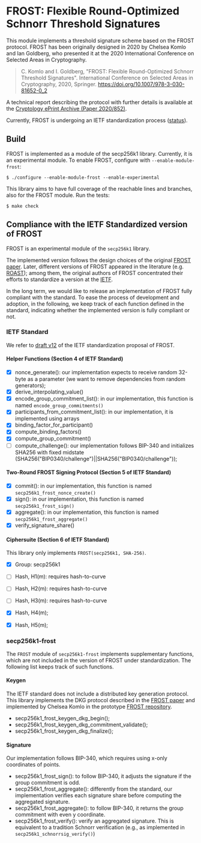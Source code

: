 # FROST: Flexible Round-Optimized Schnorr Threshold Signatures

This module implements a threshold signature scheme based on the FROST protocol.
FROST has been originally designed in 2020 by Chelsea Komlo and Ian Goldberg, who presented it at
the 2020 International Conference on Selected Areas in Cryptography.

> C. Komlo and I. Goldberg, "FROST: Flexible Round-Optimized Schnorr Threshold Signatures".
> International Conference on Selected Areas in Cryptography, 2020, Springer.
> https://doi.org/10.1007/978-3-030-81652-0_2

A technical report describing the protocol with further details is available at
the [Cryptology ePrint Archive (Paper 2020/852)](https://eprint.iacr.org/2020/852).

Currently, FROST is undergoing an IETF standardization process ([status](https://datatracker.ietf.org/doc/draft-irtf-cfrg-frost/)).

## Build

FROST is implemented as a module of the secp256k1 library. Currently, it is an experimental module.
To enable FROST, configure with `--enable-module-frost`:

    $ ./configure --enable-module-frost --enable-experimental

This library aims to have full coverage of the reachable lines and branches, also for the FROST module.
Run the tests:

    $ make check

## Compliance with the IETF Standardized version of FROST

FROST is an experimental module of the `secp256k1` library.

The implemented version follows the design choices of the original [FROST paper](https://eprint.iacr.org/2020/852).
Later, different versions of FROST appeared in the literature (e.g. [ROAST](https://eprint.iacr.org/2022/550)); among them, the original authors of FROST concentrated their efforts to standardize a version at the [IETF](https://datatracker.ietf.org/doc/draft-irtf-cfrg-frost/).

In the long term, we would like to release an implementation of FROST fully compliant with the standard. To ease the process of development and adoption, in the following, we keep track of each function defined in the standard, indicating whether the implemented version is fully compliant or not.

### IETF Standard

We refer to [draft v12](https://www.ietf.org/archive/id/draft-irtf-cfrg-frost-12.html) of the IETF standardization proposal of FROST.

#### Helper Functions (Section 4 of IETF Standard)

- [x] nonce_generate(): our implementation expects to receive random 32-byte as a parameter (we want to remove dependencies from random generators);
- [x] derive_interpolating_value()
- [x] encode_group_commitment_list(): in our implementation, this function is named `encode_group_commitments()`
- [x] participants_from_commitment_list(): in our implementation, it is implemented using arrays
- [x] binding_factor_for_participant()
- [x] compute_binding_factors()
- [x] compute_group_commitment()
- [ ] compute_challenge(): our implementation follows BIP-340 and initializes SHA256 with fixed midstate (SHA256("BIP0340/challenge")||SHA256("BIP0340/challenge"));

#### Two-Round FROST Signing Protocol (Section 5 of IETF Standard)

- [x] commit(): in our implementation, this function is named `secp256k1_frost_nonce_create()`
- [x] sign(): in our implementation, this function is named `secp256k1_frost_sign()`
- [x] aggregate(): in our implementation, this function is named `secp256k1_frost_aggregate()`
- [x] verify_signature_share()

#### Ciphersuite (Section 6 of IETF Standard)

This library only implements `FROST(secp256k1, SHA-256)`.
- [x] Group: secp256k1
- [ ] Hash, H1(m): requires hash-to-curve
- [ ] Hash, H2(m): requires hash-to-curve
- [ ] Hash, H3(m): requires hash-to-curve
- [x] Hash, H4(m);
- [x] Hash, H5(m);


### secp256k1-frost

The `FROST` module of `secp256k1-frost` implements supplementary functions, which are not included in the version of FROST under standardization.
The following list keeps track of such functions.

#### Keygen

The IETF standard does not include a distributed key generation protocol.
This library implements the DKG protocol described in the [FROST paper](https://eprint.iacr.org/2020/852) and implemented
by Chelsea Komlo in the prototype [FROST repository](https://git.uwaterloo.ca/ckomlo/frost/).

- secp256k1_frost_keygen_dkg_begin();
- secp256k1_frost_keygen_dkg_commitment_validate();
- secp256k1_frost_keygen_dkg_finalize();

#### Signature

Our implementation follows BIP-340, which requires using x-only coordinates of points.

- secp256k1_frost_sign(): to follow BIP-340, it adjusts the signature if the group commitment is odd.
- secp256k1_frost_aggregate(): differently from the standard, our implementation verifies each signature share before computing the aggregated signature.
- secp256k1_frost_aggregate(): to follow BIP-340, it returns the group commitment with even y coordinate.
- secp256k1_frost_verify(): verify an aggregated signature. This is equivalent to a tradition Schnorr verification (e.g., as implemented in `secp256k1_schnorrsig_verify()`)
